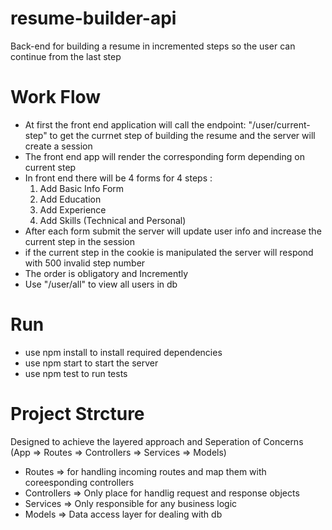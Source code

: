 # resume-builder-api
Back-end for building a resume in incremented steps so the user can continue from the last step

# Work Flow
- At first the front end application will call the endpoint: "/user/current-step" to get the currnet step of building the resume and the server will create a session
- The front end app will render the corresponding form depending on current step
- In front end there will be 4 forms for 4 steps : 
  1. Add Basic Info Form
  2. Add Education
  3. Add Experience
  4. Add Skills (Technical and Personal)
- After each form submit the server will update user info and increase the current step in the session
- if the current step in the cookie is manipulated the server will respond with 500 invalid step number
- The order is obligatory and Incremently
- Use "/user/all" to view all users in db

# Run 
- use npm install to install required dependencies
- use npm start to start the server
- use npm test to run tests

# Project Strcture 
Designed to achieve the layered approach and Seperation of Concerns (App => Routes => Controllers => Services => Models)
- Routes => for handling incoming routes and map them with coreesponding controllers
- Controllers => Only place for handlig request and response objects
- Services => Only responsible for any business logic
- Models => Data access layer for dealing with db 
